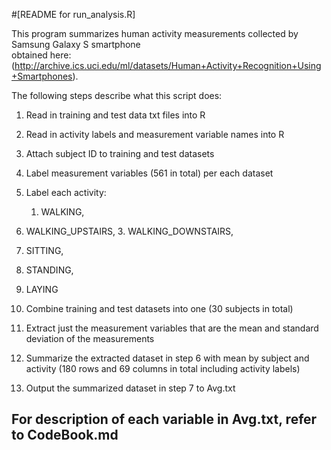 #[README for run_analysis.R]

This program summarizes human activity measurements collected by Samsung Galaxy S smartphone	
obtained here: (http://archive.ics.uci.edu/ml/datasets/Human+Activity+Recognition+Using+Smartphones).	

The following steps describe what this script does:	

1. Read in training and test data txt files into R

2. Read in activity labels and measurement variable names into R

3. Attach subject ID to training and test datasets

4. Label measurement variables (561 in total) per each dataset

5. Label each activity:
    1. WALKING, 
2. WALKING_UPSTAIRS, 3. WALKING_DOWNSTAIRS, 
4. SITTING, 
5. STANDING, 
6. LAYING	

	
6. Combine training and test datasets into one (30 subjects in total)

7. Extract just the measurement variables that are the mean and standard deviation of the measurements

8. Summarize the extracted dataset in step 6 with mean by subject and activity 
   (180 rows and 69 columns in total including activity labels)

9. Output the summarized dataset in step 7 to Avg.txt 
	
## For description of each variable in Avg.txt, refer to CodeBook.md